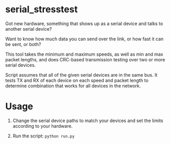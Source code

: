 # serial_stresstest

Got new hardware, something that shows up as a serial device and talks to another serial device?

Want to know how much data you can send over the link, or how fast it can be sent, or both?

This tool takes the minimum and maximum speeds, as well as min and max packet lengths, and does CRC-based transmission testing over two or more serial devices.

Script assumes that all of the given serial devices are in the same bus. It tests TX and RX of each device on each speed and packet length to determine combination that works for all devices in the network.

# Usage

1. Change the serial device paths to match your devices and set the limits according to your hardware.

2. Run the script:
`python run.py`
